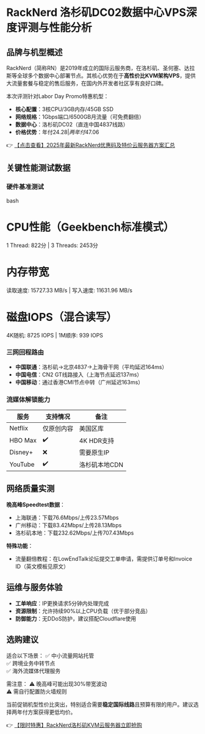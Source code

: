 # RackNerd 洛杉矶DC02数据中心VPS深度评测与性能分析

## 品牌与机型概述
RackNerd（简称RN）是2019年成立的国际云服务商，在洛杉矶、圣何塞、达拉斯等全球多个数据中心部署节点。其核心优势在于**高性价比KVM架构VPS**，提供大流量套餐与稳定的售后服务，在国内外开发者社区享有良好口碑。

本次评测针对Labor Day Promo特惠机型：
- **核心配置**：3核CPU/3GB内存/45GB SSD
- **网络规格**：1Gbps端口/6500GB月流量（可免费翻倍）
- **数据中心**：洛杉矶DC02（直连中国4837线路）
- **价格优势**：年付$24.28 | 两年付$47.06

👉 [【点击查看】2025年最新RackNerd优惠码及特价云服务器方案汇总](https://bit.ly/Rack_Nerd)

## 关键性能测试数据
### 硬件基准测试
bash
# CPU性能（Geekbench标准模式）
1 Thread: 822分 | 3 Threads: 2453分

# 内存带宽
读取速度: 15727.33 MB/s | 写入速度: 11631.96 MB/s

# 磁盘IOPS（混合读写）
4K随机: 8725 IOPS | 1M顺序: 939 IOPS

### 三网回程路由
- **中国联通**：洛杉矶→北京4837→上海骨干网（平均延迟164ms）
- **中国电信**：CN2 GT线路接入（上海节点延迟137ms）
- **中国移动**：通过香港CMI节点中转（广州延迟163ms）

### 流媒体解锁能力
| 服务       | 支持情况   | 备注               |
|------------|------------|--------------------|
| Netflix    | 仅原创内容 | 美国区库           |
| HBO Max    | ✔️         | 4K HDR支持         |
| Disney+    | ❌         | 需要原生IP         |
| YouTube    | ✔️         | 洛杉矶本地CDN      |

## 网络质量实测
**晚高峰Speedtest数据**：
- 上海联通：下载76.6Mbps/上传23.57Mbps
- 广州移动：下载83.42Mbps/上传28.13Mbps
- 洛杉矶本地：下载232.62Mbps/上传707.43Mbps

**特殊功能**：
- 流量翻倍教程：在LowEndTalk论坛提交工单申请，需提供订单号和Invoice ID（英文模板见原文）

## 运维与服务体验
- **工单响应**：IP更换请求5分钟内处理完成
- **资源限制**：允许持续90%以上CPU负载（优于部分竞品）
- **防御能力**：无DDoS防护，建议搭配Cloudflare使用

## 选购建议
适合以下场景：
✅ 中小流量网站托管  
✅ 跨境业务中转节点  
✅ 海外流媒体代理服务  

需注意：
⚠️ 晚高峰可能出现30%带宽波动  
⚠️ 需自行配置防火墙规则  

当前促销机型性价比突出，特别适合需要**稳定国际线路**且预算有限的用户。建议选择两年付方案获得更低均价。

👉 [【限时特惠】RackNerd洛杉矶KVM云服务器立即抢购](https://bit.ly/Rack_Nerd)